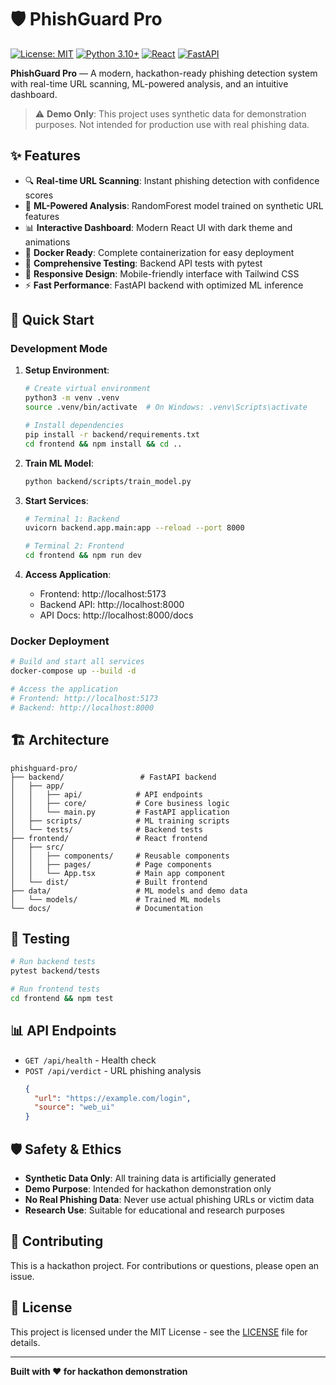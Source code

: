 # 🛡️ PhishGuard Pro

[![License: MIT](https://img.shields.io/badge/License-MIT-yellow.svg)](https://opensource.org/licenses/MIT)
[![Python 3.10+](https://img.shields.io/badge/python-3.10+-blue.svg)](https://www.python.org/downloads/)
[![React](https://img.shields.io/badge/React-18.2.0-blue.svg)](https://reactjs.org/)
[![FastAPI](https://img.shields.io/badge/FastAPI-0.118.0-green.svg)](https://fastapi.tiangolo.com/)

**PhishGuard Pro** — A modern, hackathon-ready phishing detection system with real-time URL scanning, ML-powered analysis, and an intuitive dashboard.

> ⚠️ **Demo Only**: This project uses synthetic data for demonstration purposes. Not intended for production use with real phishing data.

## ✨ Features

- 🔍 **Real-time URL Scanning**: Instant phishing detection with confidence scores
- 🤖 **ML-Powered Analysis**: RandomForest model trained on synthetic URL features
- 📊 **Interactive Dashboard**: Modern React UI with dark theme and animations
- 🐳 **Docker Ready**: Complete containerization for easy deployment
- 🧪 **Comprehensive Testing**: Backend API tests with pytest
- 📱 **Responsive Design**: Mobile-friendly interface with Tailwind CSS
- ⚡ **Fast Performance**: FastAPI backend with optimized ML inference

## 🚀 Quick Start

### Development Mode

1. **Setup Environment**:
   ```bash
   # Create virtual environment
   python3 -m venv .venv
   source .venv/bin/activate  # On Windows: .venv\Scripts\activate
   
   # Install dependencies
   pip install -r backend/requirements.txt
   cd frontend && npm install && cd ..
   ```

2. **Train ML Model**:
   ```bash
   python backend/scripts/train_model.py
   ```

3. **Start Services**:
   ```bash
   # Terminal 1: Backend
   uvicorn backend.app.main:app --reload --port 8000
   
   # Terminal 2: Frontend
   cd frontend && npm run dev
   ```

4. **Access Application**:
   - Frontend: http://localhost:5173
   - Backend API: http://localhost:8000
   - API Docs: http://localhost:8000/docs

### Docker Deployment

```bash
# Build and start all services
docker-compose up --build -d

# Access the application
# Frontend: http://localhost:5173
# Backend: http://localhost:8000
```

## 🏗️ Architecture

```
phishguard-pro/
├── backend/                 # FastAPI backend
│   ├── app/
│   │   ├── api/            # API endpoints
│   │   ├── core/           # Core business logic
│   │   └── main.py         # FastAPI application
│   ├── scripts/            # ML training scripts
│   └── tests/              # Backend tests
├── frontend/               # React frontend
│   ├── src/
│   │   ├── components/     # Reusable components
│   │   ├── pages/          # Page components
│   │   └── App.tsx         # Main app component
│   └── dist/               # Built frontend
├── data/                   # ML models and demo data
│   └── models/             # Trained ML models
└── docs/                   # Documentation
```

## 🧪 Testing

```bash
# Run backend tests
pytest backend/tests

# Run frontend tests
cd frontend && npm test
```

## 📊 API Endpoints

- `GET /api/health` - Health check
- `POST /api/verdict` - URL phishing analysis
  ```json
  {
    "url": "https://example.com/login",
    "source": "web_ui"
  }
  ```

## 🛡️ Safety & Ethics

- **Synthetic Data Only**: All training data is artificially generated
- **Demo Purpose**: Intended for hackathon demonstration only
- **No Real Phishing Data**: Never use actual phishing URLs or victim data
- **Research Use**: Suitable for educational and research purposes

## 🤝 Contributing

This is a hackathon project. For contributions or questions, please open an issue.

## 📄 License

This project is licensed under the MIT License - see the [LICENSE](LICENSE) file for details.

---

**Built with ❤️ for hackathon demonstration**